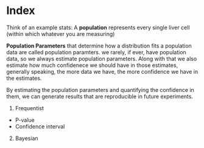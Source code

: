 # Index

Think of an example stats: A **population** represents every single liver cell (within which whatever you are measuring)

**Population Parameters** that determine how a distribution fits a population data are called population paramters. we rarely, if ever, have population data, so we always estimate population parameters. Along with that we also estimate how much confidenece we should have in those estimates, generally speaking, the more data we have, the more confidence we have in the estimates.

By estimating the population parameters and quantifying the confidence in them, we can generate results that are reproducible in future experiments.

1. Frequentist
- P-value
- Confidence interval
2. Bayesian
